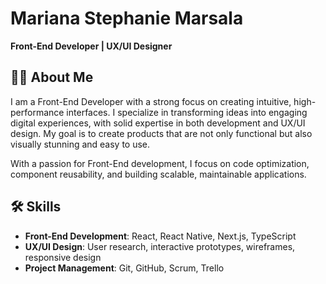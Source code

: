 #  Mariana Stephanie Marsala 

**Front-End Developer | UX/UI Designer**  


## 👩‍💻 About Me

I am a Front-End Developer with a strong focus on creating intuitive, high-performance interfaces. I specialize in transforming ideas into engaging digital experiences, with solid expertise in both development and UX/UI design. My goal is to create products that are not only functional but also visually stunning and easy to use.

With a passion for Front-End development, I focus on code optimization, component reusability, and building scalable, maintainable applications.

## 🛠 Skills

- **Front-End Development**: React, React Native, Next.js, TypeScript  
- **UX/UI Design**: User research, interactive prototypes, wireframes, responsive design  
- **Project Management**: Git, GitHub, Scrum, Trello  







